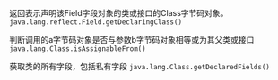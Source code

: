 返回表示声明该Field字段对象的类或接口的Class字节码对象。
`java.lang.reflect.Field.getDeclaringClass()`

判断调用的a字节码对象是否与参数b字节码对象相等或为其父类或接口
`java.lang.Class.isAssignableFrom()`

获取类的所有字段，包括私有字段
`java.lang.Class.getDeclaredFields()`